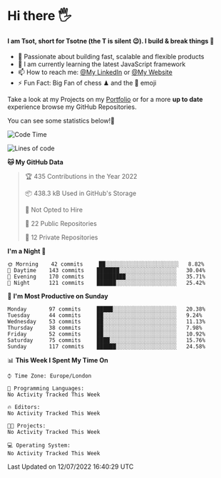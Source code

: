 # Hi there :raised_hand_with_fingers_splayed:
#### I am Tsot, short for Tsotne (the T is silent :wink:). I build & break things :space_invader:
- :telescope: Passionate about building fast, scalable and flexible products
- :seedling: I am currently learning the latest JavaScript framework 
- :mailbox: How to reach me: [@My LinkedIn](https://www.linkedin.com/in/tsotne-gvadzabia/) or [@My Website](https://tsotne.co.uk/contact)
- :zap: Fun Fact: Big Fan of chess ♟ and the 👾 emoji

Take a look at my Projects on my [Portfolio](https://tsotne.co.uk/) or for a more **up to date** experience browse my GitHub Repositories.

You can see some statistics below!:space_invader:
<!--START_SECTION:waka-->
![Code Time](http://img.shields.io/badge/Code%20Time-761%20hrs%202%20mins-blue)

![Lines of code](https://img.shields.io/badge/From%20Hello%20World%20I%27ve%20Written-626%20Thousand%20lines%20of%20code-blue)

**🐱 My GitHub Data** 

> 🏆 435 Contributions in the Year 2022
 > 
> 📦 438.3 kB Used in GitHub's Storage 
 > 
> 🚫 Not Opted to Hire
 > 
> 📜 22 Public Repositories 
 > 
> 🔑 12 Private Repositories  
 > 
**I'm a Night 🦉** 

```text
🌞 Morning    42 commits     ██░░░░░░░░░░░░░░░░░░░░░░░   8.82% 
🌆 Daytime    143 commits    ███████░░░░░░░░░░░░░░░░░░   30.04% 
🌃 Evening    170 commits    █████████░░░░░░░░░░░░░░░░   35.71% 
🌙 Night      121 commits    ██████░░░░░░░░░░░░░░░░░░░   25.42%

```
📅 **I'm Most Productive on Sunday** 

```text
Monday       97 commits     █████░░░░░░░░░░░░░░░░░░░░   20.38% 
Tuesday      44 commits     ██░░░░░░░░░░░░░░░░░░░░░░░   9.24% 
Wednesday    53 commits     ██░░░░░░░░░░░░░░░░░░░░░░░   11.13% 
Thursday     38 commits     ██░░░░░░░░░░░░░░░░░░░░░░░   7.98% 
Friday       52 commits     ██░░░░░░░░░░░░░░░░░░░░░░░   10.92% 
Saturday     75 commits     ████░░░░░░░░░░░░░░░░░░░░░   15.76% 
Sunday       117 commits    ██████░░░░░░░░░░░░░░░░░░░   24.58%

```


📊 **This Week I Spent My Time On** 

```text
⌚︎ Time Zone: Europe/London

💬 Programming Languages: 
No Activity Tracked This Week

🔥 Editors: 
No Activity Tracked This Week

🐱‍💻 Projects: 
No Activity Tracked This Week

💻 Operating System: 
No Activity Tracked This Week

```


 Last Updated on 12/07/2022 16:40:29 UTC
<!--END_SECTION:waka-->
